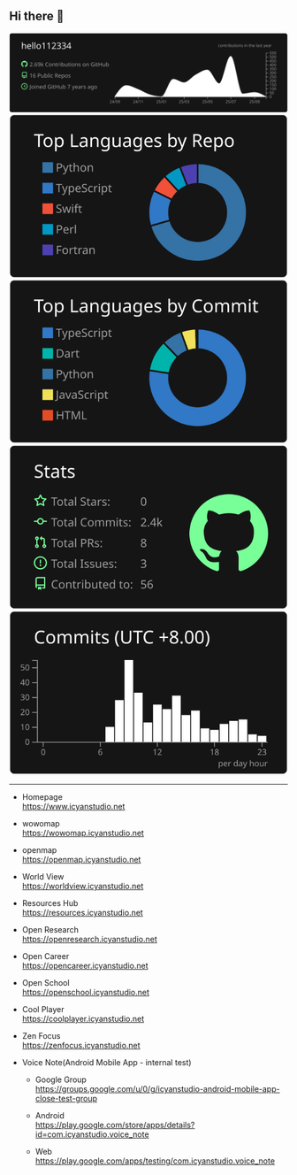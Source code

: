 ## Hi there 👋

<!--
**hello112334/hello112334** is a ✨ _special_ ✨ repository because its `README.md` (this file) appears on your GitHub profile.

Here are some ideas to get you started:

- 🔭 I’m currently working on ...
- 🌱 I’m currently learning ...
- 👯 I’m looking to collaborate on ...
- 🤔 I’m looking for help with ...
- 💬 Ask me about ...
- 📫 How to reach me: ...
- 😄 Pronouns: ...
- ⚡ Fun fact: ...
-->

[![](https://raw.githubusercontent.com/hello112334/hello112334/master/profile-summary-card-output/dark/0-profile-details.svg)](https://github.com/vn7n24fzkq/github-profile-summary-cards)
[![](https://raw.githubusercontent.com/hello112334/hello112334/master/profile-summary-card-output/dark/1-repos-per-language.svg)](https://github.com/vn7n24fzkq/github-profile-summary-cards) [![](https://raw.githubusercontent.com/hello112334/hello112334/master/profile-summary-card-output/dark/2-most-commit-language.svg)](https://github.com/vn7n24fzkq/github-profile-summary-cards)
[![](https://raw.githubusercontent.com/hello112334/hello112334/master/profile-summary-card-output/dark/3-stats.svg)](https://github.com/vn7n24fzkq/github-profile-summary-cards) [![](https://raw.githubusercontent.com/hello112334/hello112334/master/profile-summary-card-output/dark/4-productive-time.svg)](https://github.com/vn7n24fzkq/github-profile-summary-cards)

---

- Homepage  
https://www.icyanstudio.net

- wowomap  
https://wowomap.icyanstudio.net

- openmap  
https://openmap.icyanstudio.net

- World View  
https://worldview.icyanstudio.net

- Resources Hub  
https://resources.icyanstudio.net

- Open Research  
https://openresearch.icyanstudio.net

- Open Career  
https://opencareer.icyanstudio.net

- Open School  
https://openschool.icyanstudio.net

- Cool Player  
https://coolplayer.icyanstudio.net

- Zen Focus  
https://zenfocus.icyanstudio.net

- Voice Note(Android Mobile App - internal test)  
  - Google Group  
  https://groups.google.com/u/0/g/icyanstudio-android-mobile-app-close-test-group

  - Android  
  https://play.google.com/store/apps/details?id=com.icyanstudio.voice_note

  - Web  
  https://play.google.com/apps/testing/com.icyanstudio.voice_note 

